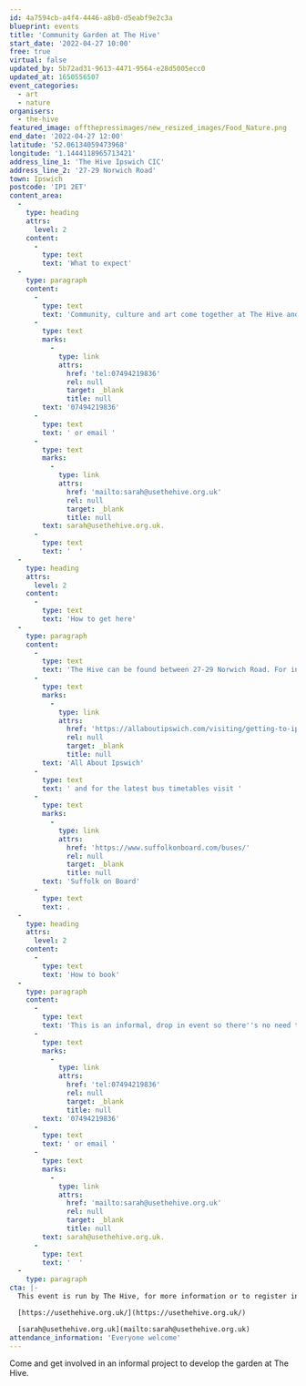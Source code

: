 ```yaml
---
id: 4a7594cb-a4f4-4446-a8b0-d5eabf9e2c3a
blueprint: events
title: 'Community Garden at The Hive'
start_date: '2022-04-27 10:00'
free: true
virtual: false
updated_by: 5b72ad31-9613-4471-9564-e28d5005ecc0
updated_at: 1650556507
event_categories:
  - art
  - nature
organisers:
  - the-hive
featured_image: offthepressimages/new_resized_images/Food_Nature.png
end_date: '2022-04-27 12:00'
latitude: '52.06134059473968'
longitude: '1.1444118965713421'
address_line_1: 'The Hive Ipswich CIC'
address_line_2: '27-29 Norwich Road'
town: Ipswich
postcode: 'IP1 2ET'
content_area:
  -
    type: heading
    attrs:
      level: 2
    content:
      -
        type: text
        text: 'What to expect'
  -
    type: paragraph
    content:
      -
        type: text
        text: 'Community, culture and art come together at The Hive and now gardening too! This new informal and relaxed gardening project will be taking place on Wednesdays between 10am and 12pm in the green space at the back of The Hive. If you''re interested in coming along or looking for more information then please call Cad on '
      -
        type: text
        marks:
          -
            type: link
            attrs:
              href: 'tel:07494219836'
              rel: null
              target: _blank
              title: null
        text: '07494219836'
      -
        type: text
        text: ' or email '
      -
        type: text
        marks:
          -
            type: link
            attrs:
              href: 'mailto:sarah@usethehive.org.uk'
              rel: null
              target: _blank
              title: null
        text: sarah@usethehive.org.uk.
      -
        type: text
        text: '  '
  -
    type: heading
    attrs:
      level: 2
    content:
      -
        type: text
        text: 'How to get here'
  -
    type: paragraph
    content:
      -
        type: text
        text: 'The Hive can be found between 27-29 Norwich Road. For information about all the car parks in Ipswich town centre visit '
      -
        type: text
        marks:
          -
            type: link
            attrs:
              href: 'https://allaboutipswich.com/visiting/getting-to-ipswich-by-car'
              rel: null
              target: _blank
              title: null
        text: 'All About Ipswich'
      -
        type: text
        text: ' and for the latest bus timetables visit '
      -
        type: text
        marks:
          -
            type: link
            attrs:
              href: 'https://www.suffolkonboard.com/buses/'
              rel: null
              target: _blank
              title: null
        text: 'Suffolk on Board'
      -
        type: text
        text: .
  -
    type: heading
    attrs:
      level: 2
    content:
      -
        type: text
        text: 'How to book'
  -
    type: paragraph
    content:
      -
        type: text
        text: 'This is an informal, drop in event so there''s no need to book, however if you''re interested in coming along, or looking for more information, then please call Cad on '
      -
        type: text
        marks:
          -
            type: link
            attrs:
              href: 'tel:07494219836'
              rel: null
              target: _blank
              title: null
        text: '07494219836'
      -
        type: text
        text: ' or email '
      -
        type: text
        marks:
          -
            type: link
            attrs:
              href: 'mailto:sarah@usethehive.org.uk'
              rel: null
              target: _blank
              title: null
        text: sarah@usethehive.org.uk.
      -
        type: text
        text: '  '
  -
    type: paragraph
cta: |-
  This event is run by The Hive, for more information or to register interest please see below: 

  [https://usethehive.org.uk/](https://usethehive.org.uk/)

  [sarah@usethehive.org.uk](mailto:sarah@usethehive.org.uk)
attendance_information: 'Everyone welcome'
---
```

Come and get involved in an informal project to develop the garden at The Hive.